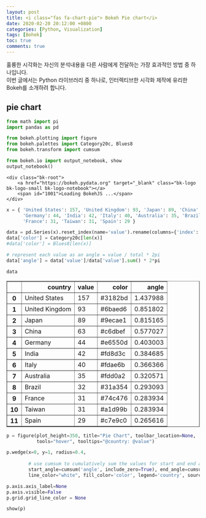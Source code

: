 ```yaml
---
layout: post
title: <i class="fas fa-chart-pie"> Bokeh Pie chart</i>
date: 2020-02-20 20:12:00 +0800
categories: [Python, Visualization]
tags: [Bohek]
toc: true
comments: true
---
```


훌륭한 시각화는 자신의 분석내용을 다른 사람에게 전달하는 가장 효과적인 방법 중 하나입니다.  
이번 글에서는 Python 라이브러리 중 하나로, 인터렉티브한 시각화 제작에 유리한 Bokeh를 소개하려 합니다.

## pie chart



```python
from math import pi
import pandas as pd

from bokeh.plotting import figure
from bokeh.palettes import Category20c, Blues8
from bokeh.transform import cumsum

from bokeh.io import output_notebook, show
output_notebook()
```



    <div class="bk-root">
        <a href="https://bokeh.pydata.org" target="_blank" class="bk-logo bk-logo-small bk-logo-notebook"></a>
        <span id="1001">Loading BokehJS ...</span>
    </div>





```python
x = { 'United States': 157, 'United Kingdom': 93, 'Japan': 89, 'China': 63,
      'Germany': 44, 'India': 42, 'Italy': 40, 'Australia': 35, 'Brazil': 32,
      'France': 31, 'Taiwan': 31, 'Spain': 29 }

data = pd.Series(x).reset_index(name='value').rename(columns={'index':'country'})
data['color'] = Category20c[len(x)]
#data['color'] = Blues8[len(x)]

# represent each value as an angle = value / total * 2pi
data['angle'] = data['value']/data['value'].sum() * 2*pi

data
```




<div>
<style scoped>
    .dataframe tbody tr th:only-of-type {
        vertical-align: middle;
    }

    .dataframe tbody tr th {
        vertical-align: top;
    }

    .dataframe thead th {
        text-align: right;
    }
</style>
<table border="1" class="dataframe">
  <thead>
    <tr style="text-align: right;">
      <th></th>
      <th>country</th>
      <th>value</th>
      <th>color</th>
      <th>angle</th>
    </tr>
  </thead>
  <tbody>
    <tr>
      <th>0</th>
      <td>United States</td>
      <td>157</td>
      <td>#3182bd</td>
      <td>1.437988</td>
    </tr>
    <tr>
      <th>1</th>
      <td>United Kingdom</td>
      <td>93</td>
      <td>#6baed6</td>
      <td>0.851802</td>
    </tr>
    <tr>
      <th>2</th>
      <td>Japan</td>
      <td>89</td>
      <td>#9ecae1</td>
      <td>0.815165</td>
    </tr>
    <tr>
      <th>3</th>
      <td>China</td>
      <td>63</td>
      <td>#c6dbef</td>
      <td>0.577027</td>
    </tr>
    <tr>
      <th>4</th>
      <td>Germany</td>
      <td>44</td>
      <td>#e6550d</td>
      <td>0.403003</td>
    </tr>
    <tr>
      <th>5</th>
      <td>India</td>
      <td>42</td>
      <td>#fd8d3c</td>
      <td>0.384685</td>
    </tr>
    <tr>
      <th>6</th>
      <td>Italy</td>
      <td>40</td>
      <td>#fdae6b</td>
      <td>0.366366</td>
    </tr>
    <tr>
      <th>7</th>
      <td>Australia</td>
      <td>35</td>
      <td>#fdd0a2</td>
      <td>0.320571</td>
    </tr>
    <tr>
      <th>8</th>
      <td>Brazil</td>
      <td>32</td>
      <td>#31a354</td>
      <td>0.293093</td>
    </tr>
    <tr>
      <th>9</th>
      <td>France</td>
      <td>31</td>
      <td>#74c476</td>
      <td>0.283934</td>
    </tr>
    <tr>
      <th>10</th>
      <td>Taiwan</td>
      <td>31</td>
      <td>#a1d99b</td>
      <td>0.283934</td>
    </tr>
    <tr>
      <th>11</th>
      <td>Spain</td>
      <td>29</td>
      <td>#c7e9c0</td>
      <td>0.265616</td>
    </tr>
  </tbody>
</table>
</div>




```python
p = figure(plot_height=350, title="Pie Chart", toolbar_location=None,
           tools="hover", tooltips="@country: @value")

p.wedge(x=0, y=1, radius=0.4, 
        
        # use cumsum to cumulatively sum the values for start and end angles
        start_angle=cumsum('angle', include_zero=True), end_angle=cumsum('angle'),
        line_color="white", fill_color='color', legend='country', source=data)

p.axis.axis_label=None
p.axis.visible=False
p.grid.grid_line_color = None

show(p)
```








  <div class="bk-root" id="4ee452bd-0564-47ac-b54a-7907e15dfc05" data-root-id="1002"></div>





